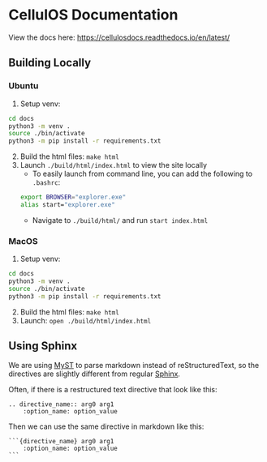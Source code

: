 # CellulOS Documentation

View the docs here: https://cellulosdocs.readthedocs.io/en/latest/

## Building Locally

### Ubuntu
1. Setup venv:
```bash
cd docs
python3 -m venv .
source ./bin/activate
python3 -m pip install -r requirements.txt
````
2. Build the html files: `make html`
3. Launch `./build/html/index.html` to view the site locally
    - To easily launch from command line, you can add the following to `.bashrc`:
    ```bash
    export BROWSER="explorer.exe"
    alias start="explorer.exe"
    ```
    - Navigate to `./build/html/` and run `start index.html`

### MacOS
1. Setup venv:
```bash
cd docs
python3 -m venv .
source ./bin/activate
python3 -m pip install -r requirements.txt
````

2. Build the html files: `make html`
3. Launch: `open ./build/html/index.html`

## Using Sphinx

We are using [MyST](https://myst-parser.readthedocs.io/en/latest/index.html) to parse markdown instead of reStructuredText, so the directives are slightly different from regular [Sphinx](https://www.sphinx-doc.org/en/master/usage/restructuredtext/index.html). 

Often, if there is a restructured text directive that look like this:

    .. directive_name:: arg0 arg1
        :option_name: option_value

Then we can use the same directive in markdown like this:

    ```{directive_name} arg0 arg1
        :option_name: option_value
    ```
